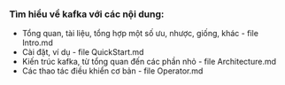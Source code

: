 ### Tìm hiểu về kafka với các nội dung:
* Tổng quan, tài liệu, tổng hợp một số ưu, nhược, giống, khác - file Intro.md
* Cài đặt, ví dụ - file QuickStart.md
* Kiến trúc kafka, từ tổng quan đến các phần nhỏ - file Architecture.md
* Các thao tác điều khiển cơ bản - file Operator.md
